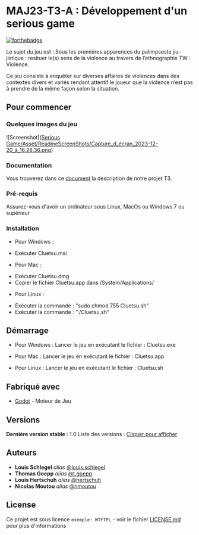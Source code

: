 # MAJ23-T3-A : Développement d'un serious game

[![forthebadge](http://forthebadge.com/images/badges/built-with-love.svg)](http://forthebadge.com)

Le sujet du jeu est  : Sous les premières apparences du palimpseste jiu-jistique : resituer le(s) sens de la violence au travers de l’ethnographie TW : Violence.

Ce jeu consiste à enquêter sur diverses affaires de violences dans des contextes divers et variés rendant attentif le joueur que la violence n’est pas à prendre de la même façon selon la situation.

## Pour commencer

### Quelques images du jeu

![Screenshot]([Serious Game/Asset/ReadmeScreenShots/Capture_d_écran_2023-12-20_à_16.28.36.png](https://github.com/louisschlegel/Serious-Game-Godot/blob/f141a53b2c633dd12205a89027d849ac689cc1cc/Serious%20Game/Asset/ReadmeScreenShots/Capture_d_%C3%A9cran_2023-12-20_%C3%A0_16.28.36.png))

### Documentation

Vous trouverez dans ce [document](Description.md) la description de notre projet T3.

### Pré-requis

Assurez-vous d'avoir un ordinateur sous Linux, MacOs ou Windows 7 ou supérieur

### Installation

* Pour Windows : 
- Exécuter Cluetsu.msi

* Pour Mac : 
- Exécuter Cluetsu.dmg
- Copier le fichier Cluetsu.app dans /System/Applications/

* Pour Linux : 
- Exécuter la commande : "sudo chmod 755 Cluetsu.sh"
- Exécuter la commande : "./Cluetsu.sh"

## Démarrage

* Pour Windows : 
Lancer le jeu en exécutant le fichier : Cluetsu.exe

* Pour Mac : 
Lancer le jeu en exécutant le fichier : Cluetsu.app

* Pour Linux : 
Lancer le jeu en exécutant le fichier : Cluetsu.sh

## Fabriqué avec

* [Godot](https://godotengine.org) - Moteur de Jeu


## Versions

**Dernière version stable :** 1.0
Liste des versions : [Cliquer pour afficher](https://git.unistra.fr/legroupeoui-maj-32-t3-a/seriousgame/-/tags)

## Auteurs

* **Louis Schlegel** _alias_ [@louis.schlegel](https://git.unistra.fr/louis.schlegel)
* **Thomas Goepp** _alias_ [@t.goepp](https://git.unistra.fr/t.goepp)
* **Louis Hertschuh** _alias_ [@hertschuh](https://git.unistra.fr/hertschuh)
* **Nicolas Moutou** _alias_ [@nmoutou](https://git.unistra.fr/nmoutou)

## License

Ce projet est sous licence ``exemple: WTFTPL`` - voir le fichier [LICENSE.md](LICENSE.md) pour plus d'informations


